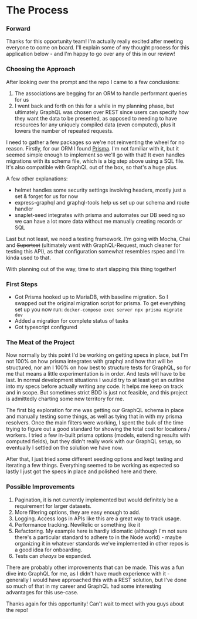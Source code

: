 # The Process

### Forward
Thanks for this opportunity team! I'm actually really excited after meeting everyone to come on board. I'll explain some of my thought process for this application below - and I'm happy to go over any of this in our review!

### Choosing the Approach
After looking over the prompt and the repo I came to a few conclusions:
1. The associations are begging for an ORM to handle performant queries for us
2. I went back and forth on this for a while in my planning phase, but ultimately GraphQL was chosen over REST since users can specify how they want the data to be presented, as opposed to needing to have resources for any uniquely compiled data (even computed), plus it lowers the number of repeated requests.

I need to gather a few packages so we're not reinventing the wheel for no reason. Firstly, for our ORM I found [Prisma](https://www.prisma.io/orm). I'm not familiar with it, but it seemed simple enough to implement so we'll go with that! It even handles migrations with its schema file, which is a big step above using a SQL file. It's also compatible with GraphQL out of the box, so that's a huge plus.

A few other explanations:
- helmet handles some security settings involving headers, mostly just a set & forget for us for now
- express-graphql and graphql-tools help us set up our schema and route handler
- snaplet-seed integrates with prisma and automates our DB seeding so we can have a lot more data without me manually creating records or SQL

Last but not least, we need a testing framework. I'm going with Mocha, Chai and ~~Supertest~~ (ultimately went with GraphQL-Request, much cleaner for testing this API), as that configuration somewhat resembles rspec and I'm kinda used to that.

With planning out of the way, time to start slapping this thing together!

### First Steps
- Got Prisma hooked up to MariaDB, with baseline migration. So I swapped out the original migration script for prisma. To get everything set up you now run: `docker-compose exec server npx prisma migrate dev`
- Added a migration for complete status of tasks
- Got typescript configured

### The Meat of the Project
Now normally by this point I'd be working on getting specs in place, but I'm not 100% on how prisma integrates with graphql and how that will be structured, nor am I 100% on how best to structure tests for GraphQL, so for me that means a little experimentation is in order. And tests will have to be last. In normal development situations I would try to at least get an outline into my specs before actually writing any code. It helps me keep on track and in scope. But sometimes strict BDD is just not feasible, and this project is admittedly charting some new territory for me.

The first big exploration for me was getting our GraphQL schema in place and manually testing some things, as well as tying that in with my prisma resolvers. Once the main filters were working, I spent the bulk of the time trying to figure out a good standard for showing the total cost for locations / workers. I tried a few in-built prisma options (models, extending results with computed fields), but they didn't really work with our GraphQL setup, so eventually I settled on the solution we have now.

After that, I just tried some different seeding options and kept testing and iterating a few things. Everything seemed to be working as expected so lastly I just got the specs in place and polished here and there.

### Possible Improvements
1. Pagination, it is not currently implemented but would definitely be a requirement for larger datasets.
2. More filtering options, they are easy enough to add.
3. Logging. Access logs in APIs like this are a great way to track usage.
4. Performance tracking. NewRelic or something like it
5. Refactoring. My example here is hardly idiomatic (although I'm not sure there's a particular standard to adhere to in the Node world) - maybe organizing it in whatever standards we've implemented in other repos is a good idea for onboarding.
6. Tests can _always_ be expanded.

There are probably other improvements that can be made. This was a fun dive into GraphQL for me, as I didn't have much experience with it - generally I would have approached this with a REST solution, but I've done so much of that in my career and GraphQL had some interesting advantages for this use-case.

Thanks again for this opportunity! Can't wait to meet with you guys about the repo!